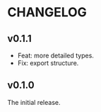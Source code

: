 # CHANGELOG

## v0.1.1

- Feat: more detailed types.
- Fix: export structure.

## v0.1.0

The initial release.
